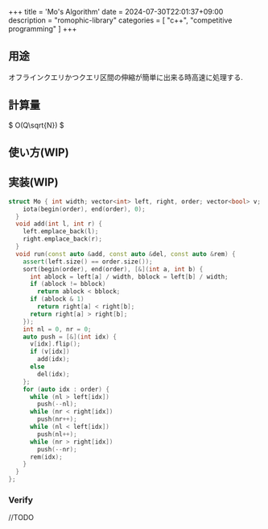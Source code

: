 +++
title = 'Mo's Algorithm'
date = 2024-07-30T22:01:37+09:00
description = "romophic-library"
categories = [
  "c++",
  "competitive programming"
]
+++
## 用途
オフラインクエリかつクエリ区間の伸縮が簡単に出来る時高速に処理する.

## 計算量
$ O(Q\sqrt{N}) $

## 使い方(WIP)


## 実装(WIP)
```cpp
struct Mo { int width; vector<int> left, right, order; vector<bool> v; Mo(int N, int Q) : width((int)sqrt(N)), order(Q), v(N) {
    iota(begin(order), end(order), 0);
  }
  void add(int l, int r) {
    left.emplace_back(l);
    right.emplace_back(r);
  }
  void run(const auto &add, const auto &del, const auto &rem) {
    assert(left.size() == order.size());
    sort(begin(order), end(order), [&](int a, int b) {
      int ablock = left[a] / width, bblock = left[b] / width;
      if (ablock != bblock)
        return ablock < bblock;
      if (ablock & 1)
        return right[a] < right[b];
      return right[a] > right[b];
    });
    int nl = 0, nr = 0;
    auto push = [&](int idx) {
      v[idx].flip();
      if (v[idx])
        add(idx);
      else
        del(idx);
    };
    for (auto idx : order) {
      while (nl > left[idx])
        push(--nl);
      while (nr < right[idx])
        push(nr++);
      while (nl < left[idx])
        push(nl++);
      while (nr > right[idx])
        push(--nr);
      rem(idx);
    }
  }
};
```

### Verify
//TODO

